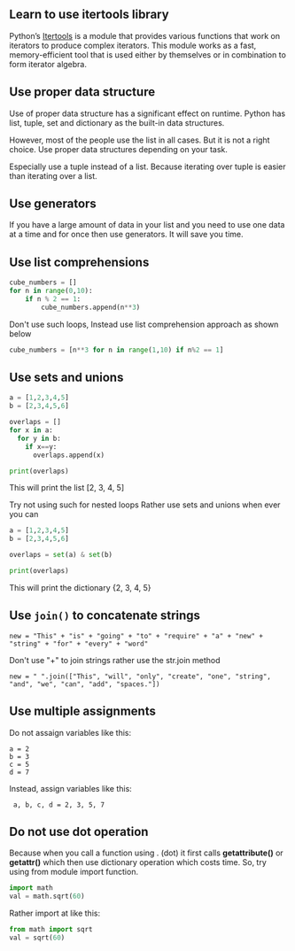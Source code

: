 
## Learn to use itertools library
Python’s [Itertools](https://docs.python.org/3/library/itertools.html) is a module that provides various functions that work on iterators to produce complex iterators. This module works as a fast, memory-efficient tool that is used either by themselves or in combination to form iterator algebra.

## Use proper data structure
Use of proper data structure has a significant effect on runtime. Python has list, tuple, set and dictionary as the built-in data structures.

However, most of the people use the list in all cases. But it is not a right choice. Use proper data structures depending on your task. 

Especially use a tuple instead of a list. Because iterating over tuple is easier than iterating over a list.

## Use generators
If you have a large amount of data in your list and you need to use one data at a time and for once then use generators. It will save you time. 

## Use list comprehensions

```python
cube_numbers = []
for n in range(0,10):
	if n % 2 == 1:
		cube_numbers.append(n**3)
```

Don't use such loops, Instead use list comprehension approach as shown below

```python
cube_numbers = [n**3 for n in range(1,10) if n%2 == 1]
```

## Use sets and unions
```python
a = [1,2,3,4,5]
b = [2,3,4,5,6]

overlaps = []
for x in a:
  for y in b:
    if x==y:
      overlaps.append(x)

print(overlaps)
```
This will print the list [2, 3, 4, 5]

Try not using such for nested loops Rather use sets and unions when ever you can

```python
a = [1,2,3,4,5]
b = [2,3,4,5,6]

overlaps = set(a) & set(b)

print(overlaps)
```
This will print the dictionary {2, 3, 4, 5}

## Use ``join()`` to concatenate strings

```
new = "This" + "is" + "going" + "to" + "require" + "a" + "new" + "string" + "for" + "every" + "word"
```

Don't use "+" to join strings rather use the str.join method

```
new = " ".join(["This", "will", "only", "create", "one", "string", "and", "we", "can", "add", "spaces."])
```

## Use multiple assignments 
Do not assaign variables like this:

```
a = 2
b = 3
c = 5
d = 7
```

Instead, assign variables like this:
```
 a, b, c, d = 2, 3, 5, 7
```
## Do not use dot operation
Because when you call a function using . (dot) it first calls __getattribute()__ or __getattr()__ which then use dictionary operation which costs time. So, try using from module import function.

```python
import math
val = math.sqrt(60)
```
Rather import at like this:
```python
from math import sqrt
val = sqrt(60)
```
